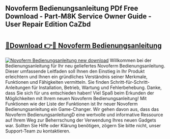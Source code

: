 ## Novoferm Bedienungsanleitung PDf Free Download - Part-M8K Service Owner Guide - User Repair Edition CaZbd

# <h2><a href="http://df0j5su.blite.top/?on=Novoferm+Bedienungsanleitung">🔗Download 👉🔴 Novoferm Bedienungsanleitung</a></h2>

[![Novoferm Bedienungsanleitung new download](https://i.imgur.com/lujVjoI.png)](http://df0j5su.blite.top/?on=Novoferm+Bedienungsanleitung)
Willkommen bei der Bedienungsanleitung für Ihr neu geliefertes Novoferm Bedienungsanleitung. Dieser umfassende Leitfaden soll Ihnen den Einstieg in Ihr Produkt erleichtern und Ihnen ein gründliches Verständnis seiner Merkmale, Funktionen und Fähigkeiten vermitteln. Sie finden Schritt-für-Schritt-Anleitungen für Installation, Betrieb, Wartung und Fehlerbehebung. Danke, dass Sie sich für uns entschieden haben! Viel Spaß beim Erkunden der Möglichkeiten mit Ihrem neuen Novoferm Bedienungsanleitung! Mit Funktionen wie der Liste der Funktionen ist Ihr neuer Novoferm Bedienungsanleitung ein Game-Changer. Wir gehen davon aus, dass das Novoferm BedienungsanleitungD eine wertvolle und informative Ressource auf Ihrem Weg zur Beherrschung der Verwendung Ihres neuen Gadgets war. Sollten Sie Hilfe oder Klärung benötigen, zögern Sie bitte nicht, unser Support-Team zu kontaktieren.
